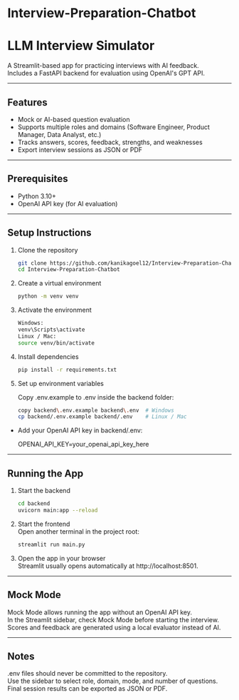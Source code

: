 # Interview-Preparation-Chatbot

# LLM Interview Simulator

A Streamlit-based app for practicing interviews with AI feedback.  
Includes a FastAPI backend for evaluation using OpenAI's GPT API.

---

## Features

- Mock or AI-based question evaluation  
- Supports multiple roles and domains (Software Engineer, Product Manager, Data Analyst, etc.)  
- Tracks answers, scores, feedback, strengths, and weaknesses  
- Export interview sessions as JSON or PDF  

---

## Prerequisites

- Python 3.10+  
- OpenAI API key (for AI evaluation)  

---

## Setup Instructions

1. Clone the repository
   ```bash
   git clone https://github.com/kanikagoel12/Interview-Preparation-Chatbot.git
   cd Interview-Preparation-Chatbot

2. Create a virtual environment
   ```bash
   python -m venv venv

3. Activate the environment
   ```bash
   Windows:
   venv\Scripts\activate
   Linux / Mac:
   source venv/bin/activate
   
5. Install dependencies
   ```bash
   pip install -r requirements.txt

5. Set up environment variables

   Copy .env.example to .env inside the backend folder:
   ```bash
   copy backend\.env.example backend\.env  # Windows
   cp backend/.env.example backend/.env    # Linux / Mac
-
   Add your OpenAI API key in backend/.env:

   OPENAI_API_KEY=your_openai_api_key_here

---

## Running the App

1. Start the backend
   ```bash
   cd backend
   uvicorn main:app --reload

2. Start the frontend  
Open another terminal in the project root:
   ```bash
   streamlit run main.py

3. Open the app in your browser  
   Streamlit usually opens automatically at http://localhost:8501.

---

## Mock Mode

Mock Mode allows running the app without an OpenAI API key.  
In the Streamlit sidebar, check Mock Mode before starting the interview.  
Scores and feedback are generated using a local evaluator instead of AI.

---

## Notes

.env files should never be committed to the repository.  
Use the sidebar to select role, domain, mode, and number of questions.  
Final session results can be exported as JSON or PDF.


